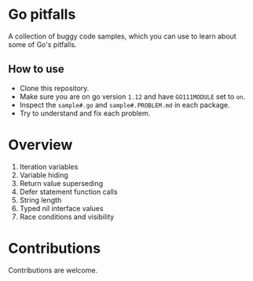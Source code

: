 # Go pitfalls

A collection of buggy code samples, which you can use to learn about some of Go's pitfalls.

## How to use

- Clone this repository.
- Make sure you are on go version `1.12` and have `GO111MODULE` set to `on`.
- Inspect the `sample#.go` and `sample#.PROBLEM.md` in each package.
- Try to understand and fix each problem.

# Overview

1. Iteration variables
2. Variable hiding
3. Return value superseding
4. Defer statement function calls
5. String length
6. Typed nil interface values
7. Race conditions and visibility

# Contributions

Contributions are welcome.
